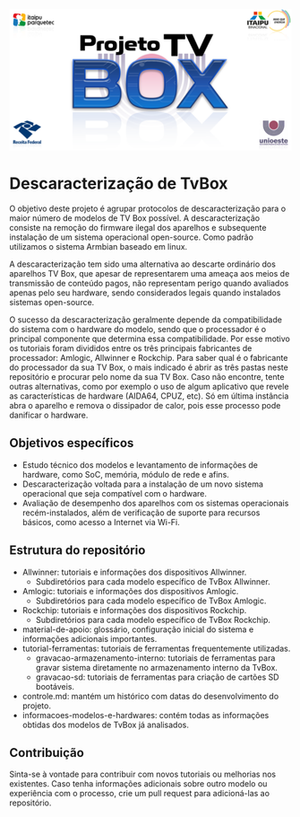 
![Logo Projeto TV BOX](/.assets/projetotvboxbannermod.png)

# Descaracterização de TvBox

O objetivo deste projeto é agrupar protocolos de descaracterização para o maior número de modelos de TV Box possível. A descaracterização consiste na remoção do firmware ilegal dos aparelhos e subsequente instalação de um sistema operacional open-source. Como padrão utilizamos o sistema Armbian baseado em linux.

A descaracterização tem sido uma alternativa ao descarte ordinário dos aparelhos TV Box, que apesar de representarem uma ameaça aos meios de transmissão de conteúdo pagos, não representam perigo quando avaliados apenas pelo seu hardware, sendo considerados legais quando instalados sistemas open-source.

O sucesso da descaracterização geralmente depende da compatibilidade do sistema com o hardware do modelo, sendo que o processador é o principal componente que determina essa compatibilidade. Por esse motivo os tutoriais foram divididos entre os três principais fabricantes de processador: Amlogic, Allwinner e Rockchip.
Para saber qual é o fabricante do processador da sua TV Box, o mais indicado é abrir as três pastas neste repositório e procurar pelo nome da sua TV Box. Caso não encontre, tente outras alternativas, como por exemplo o uso de algum aplicativo que revele as características de hardware (AIDA64, CPUZ, etc). Só em última instância abra o aparelho e remova o dissipador de calor, pois esse processo pode danificar o hardware.

## Objetivos específicos

- Estudo técnico dos modelos e levantamento de informações de hardware, como SoC, memória, módulo de rede e afins.
- Descaracterização voltada para a instalação de um novo sistema operacional que seja compatível com o hardware.
- Avaliação de desempenho dos aparelhos com os sistemas operacionais recém-instalados, além de verificação de suporte para recursos básicos, como acesso a Internet via Wi-Fi.

## Estrutura do repositório

- Allwinner: tutoriais e informações dos dispositivos Allwinner.
  - Subdiretórios para cada modelo específico de TvBox Allwinner.
- Amlogic: tutoriais e informações dos dispositivos Amlogic.
  - Subdiretórios para cada modelo específico de TvBox Amlogic.
- Rockchip: tutoriais e informações dos dispositivos Rockchip.
  - Subdiretórios para cada modelo específico de TvBox Rockchip.
- material-de-apoio: glossário, configuração inicial do sistema e informações adicionais importantes.
- tutorial-ferramentas: tutoriais de ferramentas frequentemente utilizadas.
  - gravacao-armazenamento-interno: tutoriais de ferramentas para gravar sistema diretamente no armazenamento interno da TvBox.
  - gravacao-sd: tutoriais de ferramentas para criação de cartões SD bootáveis.
- controle.md: mantém um histórico com datas do desenvolvimento do projeto.
- informacoes-modelos-e-hardwares: contém todas as informações obtidas dos modelos de TvBox já analisados.

## Contribuição

Sinta-se à vontade para contribuir com novos tutoriais ou melhorias nos existentes. Caso tenha informações adicionais sobre outro modelo ou experiência com o processo, crie um pull request para adicioná-las ao repositório.

